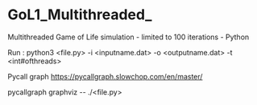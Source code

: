# GoL1_Multithreaded_

Multithreaded Game of Life simulation - limited to 100 iterations - Python

Run : python3 <file.py> -i <inputname.dat> -o <outputname.dat> -t <int#ofthreads>


Pycall graph
https://pycallgraph.slowchop.com/en/master/



pycallgraph graphviz -- ./<file.py> <ARGS>